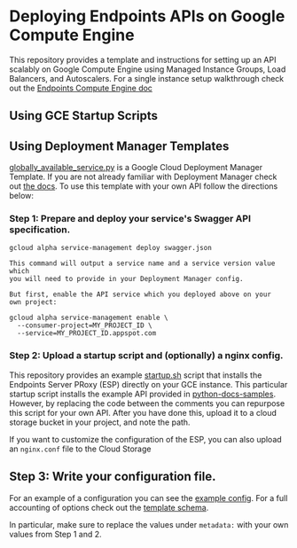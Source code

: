 # Deploying Endpoints APIs on Google Compute Engine

This repository provides a template and instructions for setting up an API scalably on Google Compute Engine using Managed Instance Groups, Load Balancers, and Autoscalers. For a single instance setup walkthrough check out the [Endpoints Compute Engine doc](https://cloud.google.com/endpoints/docs/gce)

## Using GCE Startup Scripts


## Using Deployment Manager Templates

[globally_available_service.py](./globally_available_service.py) is a Google Cloud Deployment Manager Template. If you are not already familiar with Deployment Manager check out [the docs](https://cloud.google.com/deployment-manager/docs/). To use this template with your own API follow the directions below:

### Step 1: Prepare and deploy your service's Swagger API specification.

    gcloud alpha service-management deploy swagger.json

    This command will output a service name and a service version value which
    you will need to provide in your Deployment Manager config.

    But first, enable the API service which you deployed above on your
    own project:

    gcloud alpha service-management enable \
      --consumer-project=MY_PROJECT_ID \
      --service=MY_PROJECT_ID.appspot.com

### Step 2: Upload a startup script and (optionally) a nginx config.

This repository provides an example [startup.sh](./startup.sh) script that installs the Endpoints Server PRoxy (ESP) directly on your GCE instance. This particular startup script installs the example API provided in [python-docs-samples](https://github.com/GoogleCloudPlatform/python-docs-samples/tree/master/managed_vms/endpoints). However, by replacing the code between the comments you can repurpose this script for your own API. After you have done this, upload it to a cloud storage bucket in your project, and note the path.

If you want to customize the configuration of the ESP, you can also upload an `nginx.conf` file to the Cloud Storage

## Step 3: Write your configuration file.

For an example of a configuration you can see the [example config](./config.yaml). For a full accounting of options check out the [template schema](./globally_available_service.py.schema).

In particular, make sure to replace the values under `metadata:` with your own values from Step 1 and 2.
